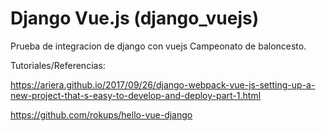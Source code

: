 # Django Vue.js (django_vuejs)

Prueba de integracion de django con vuejs
Campeonato de baloncesto.


Tutoriales/Referencias:

https://ariera.github.io/2017/09/26/django-webpack-vue-js-setting-up-a-new-project-that-s-easy-to-develop-and-deploy-part-1.html

https://github.com/rokups/hello-vue-django
